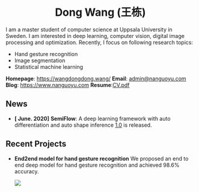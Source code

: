 
<div align="center"> <h1>Dong Wang (王栋)</h1></div> 

I am a master student of computer science at Uppsala University in Sweden. I am interested in deep learning, computer vision, digital image processing and optimization. Recently, I focus on following research topics:

- Hand gesture recognition 
- Image segmentation
- Statistical machine learning

**Homepage**: https://wangdongdong.wang/ **Email**: admin@nanguoyu.com **Blog**: https://www.nanguoyu.com **Resume**:[CV.pdf]( https://cdn.nanguoyu.com/Dong_Wang__English_CV.pdf) 



## News

- **[ June. 2020]** **SemiFlow**: A deep learning framework with auto differentiation and auto shape inference [1.0](https://github.com/nanguoyu/SemiFlow) is released.




## Recent Projects

- **End2end model for hand gesture recognition**
	We proposed an end to end deep model for hand gesture recognition and achieved 98.6% accuracy. 

 

  ![](https://cdn.nanguoyu.com/handGestureEnd2end.gif)
